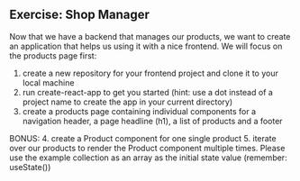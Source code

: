 ## Exercise: Shop Manager

Now that we have a backend that manages our products, we want to create an application that helps us using it with a nice frontend.
We will focus on the products page first:


1. create a new repository for your frontend project and clone it to your local machine
2. run create-react-app to get you started (hint: use a dot instead of a project name to create the app in your current directory)
3. create a products page containing individual components for a navigation header, a page headline (h1), a list of products and a footer

BONUS:
4. create a Product component for one single product
5. iterate over our products to render the Product component multiple times. Please use the example collection as an array as the initial state value (remember: useState(<initialValue>))

